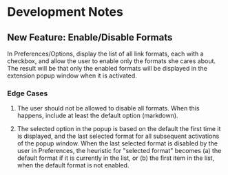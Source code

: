 # Development Notes

## New Feature: Enable/Disable Formats

In Preferences/Options, display the list of all link formats, each with a checkbox, and allow the user to enable only the formats she cares about. The result will be that only the enabled formats will be displayed in the extension popup window when it is activated.

### Edge Cases

1. The user should not be allowed to disable all formats. When this happens, include at least the default option (markdown).

2. The selected option in the popup is based on the default the first time it is displayed, and the last selected format for all subsequent activations of the popup window. When the last selected format is disabled by the user in Preferences, the heuristic for "selected format" becomes (a) the default format if it is currently in the list, or (b) the first item in the list, when the default format is not enabled.
